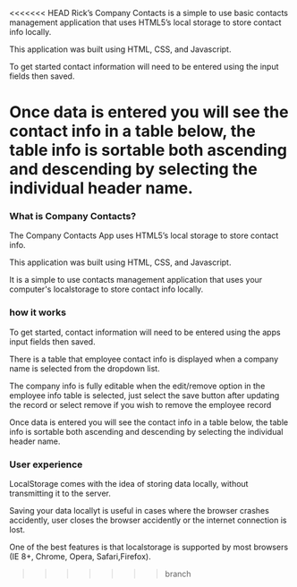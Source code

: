 <<<<<<< HEAD
Rick’s Company Contacts is a simple to use basic contacts management application that uses HTML5’s local storage to store contact info locally.

This application was built using HTML, CSS, and Javascript.

To get started contact information will need to be entered using the input fields then saved.

Once data is entered you will see the contact info in a table below, the table info is sortable both ascending and descending by selecting the individual header name.
=======
### What is Company Contacts?

The Company Contacts App uses HTML5’s local storage to store contact info.  

This application was built using HTML, CSS, and Javascript.

It is a simple to use contacts management application that uses your computer's localstorage to store contact info locally.

### how it works

To get started, contact information will need to be entered using the apps input fields then saved.

There is a table that employee contact info is displayed when a company name is selected from the dropdown list.

The company info is fully editable when the edit/remove option in the employee info table is selected, just select the save button after updating the record or select remove if you wish to remove the employee record

Once data is entered you will see the contact info in a table below, the table info is sortable both ascending and descending by selecting the individual header name.

### User experience

LocalStorage comes with the idea of storing data locally, without transmitting it to the server.

Saving your data locallyt is useful in cases where the browser crashes accidently, user closes the browser accidently or the internet connection is lost.

One of the best features is that localstorage is supported by most browsers (IE 8+, Chrome, Opera, Safari,Firefox).
>>>>>>> branch
